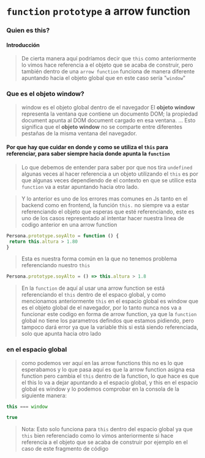 # ```function``` ```prototype``` a arrow function
### Quien es this?
#### Introducción 
>De cierta manera aquí podríamos decir que ```this``` como anteriormente lo vimos hace referencia a el objeto que se acaba de construir, pero también dentro de una ```arrow function``` funciona de manera diferente apuntando hacia el objeto global que en este caso sería "```window```"

### Que es el objeto window?
>window es el objeto global dentro de el navegador El **objeto window** representa la ventana que contiene un documento DOM; la propiedad document apunta al DOM document cargado en esa ventana. ... Esto significa que el **objeto window** no se comparte entre diferentes pestañas de la misma ventana del navegador.

#### Por que hay que cuidar en donde y como se utiliza el ```this``` para referenciar, para saber siempre hacia donde apunta la ```function```
>Lo que debemos de entender para saber por que nos tira ```undefined``` algunas veces al hacer referencia a un objeto utilizando el ```this``` es por que algunas veces dependiendo de el contexto en que se utilice esta ```function``` va a estar apuntando hacia otro lado.

>Y lo anterior es uno de los errores mas comunes en Js tanto en el backend como en frontend, la función ```this.``` no siempre va a estar referenciando el objeto que esperas que esté referenciando, este es uno de los casos representado al intentar hacer nuestra linea de codigo anterior en una arrow function

```js 
Persona.prototype.soyAlto = function () {
 return this.altura > 1.80
}
```
> Esta es nuestra forma común en la que no tenemos problema referenciando nuestro ```this```

```js
Persona.prototype.soyAlto = () => this.altura > 1.8
```
>En la ```function``` de aquí al usar una arrow function se está referenciando el ```this``` dentro de el espaco global, y como mencionamos anteriormente ```this``` en el espacio global es window que es el objeto global de el navegador, por lo tanto nunca nos va a funcionar este codigo en forma de arrow function, ya que la ```function``` global no tiene los parametros defindos que estamos pidiendo, pero tampoco dará error ya que la variable this si está siendo referenciada, solo que apunta hacia otro lado

###  en el espacio global
>como podemos ver aquí en las arrow functions this no es lo que esperabamos y lo que pasa aquí es que la arrow function asigna esa function pero cambia el ```this``` dentro de la function, lo que hace es que el this lo va a dejar apuntando a el espacio global, y this en el espacio global es window y lo podemos comprobar en la consola de la siguiente manera:

```js
this === window

true
```

>Nota: Esto solo funciona para ```this``` dentro del espacio global ya que ```this``` bien referenciado como lo vimos anteriormente si hace referencia a el objeto que se acaba de construir por ejemplo en el caso de este fragmento de código 
